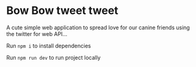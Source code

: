# Bow Bow tweet tweet

A cute simple web application to spread love for our canine friends using the twitter for web API...

Run `npm i` to install dependencies

Run `npm run dev` to run project locally